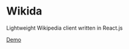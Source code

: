 # Wikida
Lightweight Wikipedia client written in React.js

<a href="https://marshallovski.github.io/wikida" target="_blank">Demo</a>
